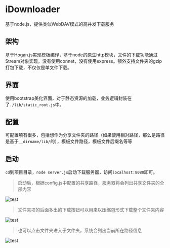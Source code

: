 iDownloader
===========

基于node.js，提供类似WebDAV模式的高并发下载服务

架构
----
基于Hogan.js实现模板编译，基于node的原生http模块，文件的下载功能通过Stream对象实现。没有使用connet，没有使用express。额外支持文件夹的gzip打包下载，不仅仅是单文件下载。

界面
----
使用bootstrap美化界面，对于静态资源的加载，业务逻辑封装在了`./lib/static_root.js`中。

配置
----
可配置项有很多，包括想作为分享文件夹的路径（如果使用相对路径，那么是路径是基于`__dirname/lib/`的），模板文件路径，模板文件后缀名等等

启动
----
`cd`到项目目录，`node server.js`启动下载服务器，访问`localhost:8080`即可。

> 启动后，根据config.js中配置的共享路径，服务器将会列出共享文件夹的全部内容

![test](http://git-cache.oss-cn-qingdao.aliyuncs.com/doomdagger/iDownloader/1.png)

> 文件夹项的后面多出的下载按钮可以用来以压缩包形式下载整个文件夹内容

![test](http://git-cache.oss-cn-qingdao.aliyuncs.com/doomdagger/iDownloader/2.png)

> 也可以点击文件夹进入子文件夹，系统会列出当前所在路径信息

![test](http://git-cache.oss-cn-qingdao.aliyuncs.com/doomdagger/iDownloader/3.png)
